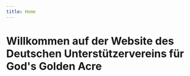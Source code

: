 ```yaml
---
title: Home
---
```


# Willkommen auf der Website des Deutschen Unterstützervereins für God's Golden Acre
